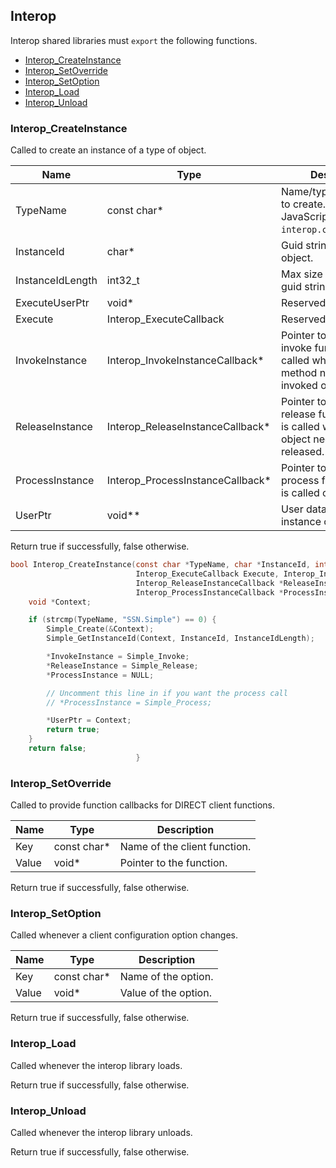 ## Interop <!-- omit in toc -->

Interop shared libraries must `export` the following functions.

- [Interop\_CreateInstance](#interop_createinstance)
- [Interop\_SetOverride](#interop_setoverride)
- [Interop\_SetOption](#interop_setoption)
- [Interop\_Load](#interop_load)
- [Interop\_Unload](#interop_unload)

### Interop_CreateInstance

Called to create an instance of a type of object.

|Name|Type|Description|
|-|-|-|
|TypeName|const char*|Name/type of the object to create. Passed from JavaScript host function `interop.createInstance`.|
|InstanceId|char*|Guid string of the object.|
|InstanceIdLength|int32_t|Max size available to fill guid string.|
|ExecuteUserPtr|void*|Reserved|
|Execute|Interop_ExecuteCallback|Reserved|
|InvokeInstance|Interop_InvokeInstanceCallback*|Pointer to object's invoke function which is called whenever a method needs to be invoked on the object.|
|ReleaseInstance|Interop_ReleaseInstanceCallback*|Pointer to object's release function which is called when the object needs to be released.|
|ProcessInstance|Interop_ProcessInstanceCallback*|Pointer to object's process function which is called once per tick.|
|UserPtr|void**|User data pass to each instance callback|

Return true if successfully, false otherwise.

```c
bool Interop_CreateInstance(const char *TypeName, char *InstanceId, int32_t InstanceIdLength, void *ExecuteUserPtr,
                            Interop_ExecuteCallback Execute, Interop_InvokeInstanceCallback *InvokeInstance,
                            Interop_ReleaseInstanceCallback *ReleaseInstance,
                            Interop_ProcessInstanceCallback *ProcessInstance, void **UserPtr) {
    void *Context;

    if (strcmp(TypeName, "SSN.Simple") == 0) {
        Simple_Create(&Context);
        Simple_GetInstanceId(Context, InstanceId, InstanceIdLength);

        *InvokeInstance = Simple_Invoke;
        *ReleaseInstance = Simple_Release;
        *ProcessInstance = NULL;

        // Uncomment this line in if you want the process call
        // *ProcessInstance = Simple_Process;

        *UserPtr = Context;
        return true;
    }
    return false;
                            }
```

### Interop_SetOverride

Called to provide function callbacks for DIRECT client functions.

|Name|Type|Description|
|-|-|-|
|Key|const char*|Name of the client function.|
|Value|void*|Pointer to the function.|

Return true if successfully, false otherwise.

### Interop_SetOption

Called whenever a client configuration option changes.

|Name|Type|Description|
|-|-|-|
|Key|const char*|Name of the option.|
|Value|void*|Value of the option.|

Return true if successfully, false otherwise.

### Interop_Load

Called whenever the interop library loads.

Return true if successfully, false otherwise.

### Interop_Unload

Called whenever the interop library unloads.

Return true if successfully, false otherwise.
